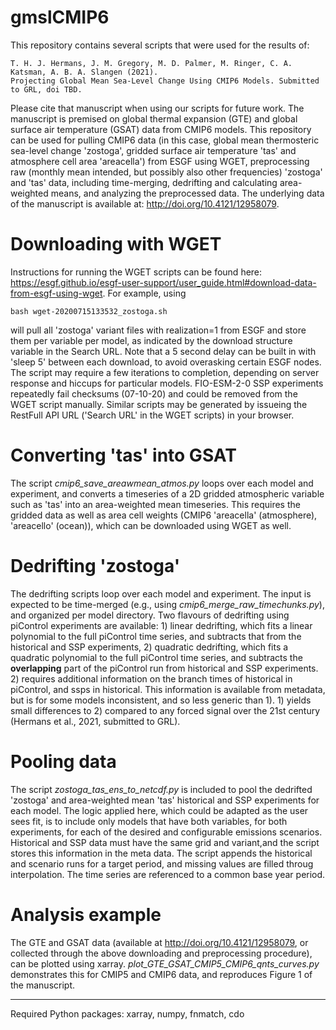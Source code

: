 # gmslCMIP6
This repository contains several scripts that were used for the results of:

```
T. H. J. Hermans, J. M. Gregory, M. D. Palmer, M. Ringer, C. A. Katsman, A. B. A. Slangen (2021). 
Projecting Global Mean Sea-Level Change Using CMIP6 Models. Submitted to GRL, doi TBD.
```

Please cite that manuscript when using our scripts for future work. The manuscript is premised on global thermal expansion (GTE) and global surface air temperature (GSAT) data from CMIP6 models. This repository can be used for pulling CMIP6 data (in this case, global mean thermosteric sea-level change 'zostoga', gridded surface air temperature 'tas' and atmosphere cell area 'areacella') from ESGF using WGET, preprocessing raw (monthly mean intended, but possibly also other frequencies) 'zostoga' and 'tas' data, including time-merging, dedrifting and calculating area-weighted means, and analyzing the preprocessed data. The underlying data of the manuscript is available at: http://doi.org/10.4121/12958079.

# Downloading with WGET
Instructions for running the WGET scripts can be found here: https://esgf.github.io/esgf-user-support/user_guide.html#download-data-from-esgf-using-wget. For example, using

```
bash wget-20200715133532_zostoga.sh
```

will pull all 'zostoga' variant files with realization=1 from ESGF and store them per variable per model, as indicated by the download structure variable in the Search URL. Note that a 5 second delay can be built in with 'sleep 5' between each download, to avoid overasking certain ESGF nodes. The script may require a few iterations to completion, depending on server response and hiccups for particular models. FIO-ESM-2-0 SSP experiments repeatedly fail checksums (07-10-20) and could be removed from the WGET script manually. Similar scripts may be generated by issueing the RestFull API URL ('Search URL' in the WGET scripts) in your browser. 

# Converting 'tas' into GSAT
The script *cmip6_save_areawmean_atmos.py* loops over each model and experiment, and converts a timeseries of a 2D gridded atmospheric variable such as 'tas' into an area-weighted mean timeseries. This requires the gridded data as well as area cell weights (CMIP6 'areacella' (atmosphere), 'areacello' (ocean)), which can be downloaded using WGET as well.

# Dedrifting 'zostoga'
The dedrifting scripts loop over each model and experiment. The input is expected to be time-merged (e.g., using *cmip6_merge_raw_timechunks.py*), and organized per model directory. Two flavours of dedrifting using piControl experiments are available: 1) linear dedrifting, which fits a linear polynomial to the full piControl time series, and subtracts that from the historical and SSP experiments, 2) quadratic dedrifting, which fits a quadratic polynomial to the full piControl time series, and subtracts the **overlapping** part of the piControl run from historical and SSP experiments. 2) requires additional information on the branch times of historical in piControl, and ssps in historical. This information is available from metadata, but is for some models inconsistent, and so less generic than 1). 1) yields small differences to 2) compared to any forced signal over the 21st century (Hermans et al., 2021, submitted to GRL).  

# Pooling data
The script *zostoga_tas_ens_to_netcdf.py* is included to pool the dedrifted 'zostoga' and area-weighted mean 'tas' historical and SSP experiments for each model. The logic applied here, which could be adapted as the user sees fit, is to include only models that have both variables, for both experiments, for each of the desired and configurable emissions scenarios. Historical and SSP data must have the same grid and variant,and the script stores this information in the meta data. The script appends the historical and scenario runs for a target period, and missing values are filled throug interpolation. The time series are referenced to a common base year period. 

# Analysis example
The GTE and GSAT data (available at http://doi.org/10.4121/12958079, or collected through the above downloading and preprocessing procedure), can be plotted using xarray. *plot_GTE_GSAT_CMIP5_CMIP6_qnts_curves.py* demonstrates this for CMIP5 and CMIP6 data, and reproduces Figure 1 of the manuscript. 

---
Required Python packages: xarray, numpy, fnmatch, cdo
